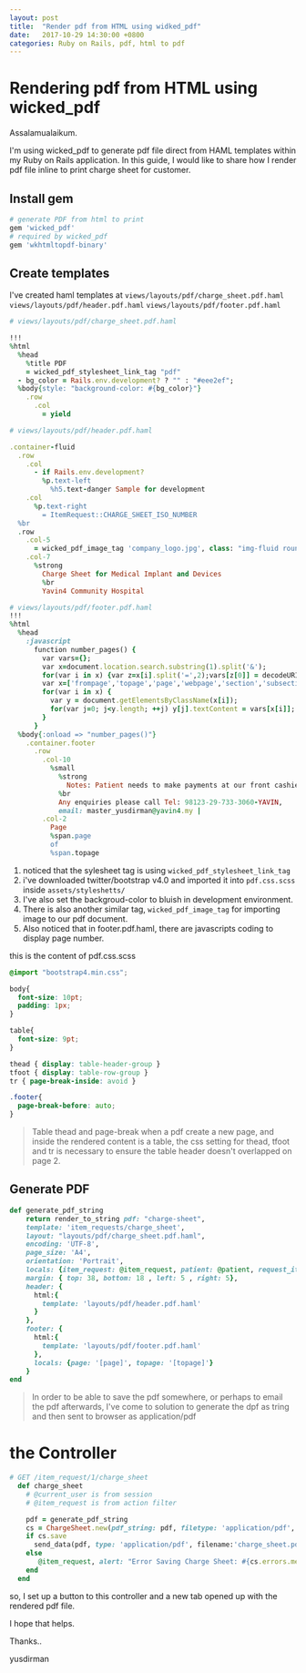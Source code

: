 ```yaml
---
layout: post
title:  "Render pdf from HTML using widked_pdf"
date:   2017-10-29 14:30:00 +0800
categories: Ruby on Rails, pdf, html to pdf
---
```


# Rendering pdf from HTML using wicked_pdf

Assalamualaikum.

I'm using wicked_pdf to generate pdf file direct from HAML templates within my Ruby on Rails application. In this guide, I would like to share how I render pdf file inline to print charge sheet for customer.

## Install gem

```ruby
# generate PDF from html to print
gem 'wicked_pdf'
# required by wicked_pdf
gem 'wkhtmltopdf-binary'
```

## Create templates

I've created haml templates at
`views/layouts/pdf/charge_sheet.pdf.haml`
`views/layouts/pdf/header.pdf.haml`
`views/layouts/pdf/footer.pdf.haml`

```ruby
# views/layouts/pdf/charge_sheet.pdf.haml

!!!
%html
  %head
    %title PDF
    = wicked_pdf_stylesheet_link_tag "pdf"
  - bg_color = Rails.env.development? ? "" : "#eee2ef";
  %body{style: "background-color: #{bg_color}"}
    .row
      .col
        = yield

# views/layouts/pdf/header.pdf.haml

.container-fluid
  .row
    .col
      - if Rails.env.development?
        %p.text-left
          %h5.text-danger Sample for development
    .col
      %p.text-right
        = ItemRequest::CHARGE_SHEET_ISO_NUMBER
  %br
  .row
    .col-5
      = wicked_pdf_image_tag 'company_logo.jpg', class: "img-fluid rounded float-left"
    .col-7
      %strong
        Charge Sheet for Medical Implant and Devices
        %br
        Yavin4 Community Hospital

# views/layouts/pdf/footer.pdf.haml
!!!
%html
  %head
    :javascript
      function number_pages() {
        var vars={};
        var x=document.location.search.substring(1).split('&');
        for(var i in x) {var z=x[i].split('=',2);vars[z[0]] = decodeURIComponent(z[1]);}
        var x=['frompage','topage','page','webpage','section','subsection','subsubsection'];
        for(var i in x) {
          var y = document.getElementsByClassName(x[i]);
          for(var j=0; j<y.length; ++j) y[j].textContent = vars[x[i]];
        }
      }
  %body{:onload => "number_pages()"}
    .container.footer
      .row
        .col-10
          %small
            %strong
              Notes: Patient needs to make payments at our front cashier
            %br
            Any enquiries please call Tel: 98123-29-733-3060-YAVIN,
            email: master_yusdirman@yavin4.my |
        .col-2
          Page
          %span.page
          of
          %span.topage

```

1. noticed that the sylesheet tag is using `wicked_pdf_stylesheet_link_tag`
2. i've downloaded twitter/bootstrap v4.0 and imported it into `pdf.css.scss` inside `assets/styleshetts/`
3. I've also set the backgroud-color to bluish in development environment.
4. There is also another similar tag,  `wicked_pdf_image_tag` for importing image to our pdf document.
5. Also noticed that in footer.pdf.haml, there are javascripts coding to display page number.

this is the content of pdf.css.scss
```scss
@import "bootstrap4.min.css";

body{
  font-size: 10pt;
  padding: 1px;
}

table{
  font-size: 9pt;
}

thead { display: table-header-group }
tfoot { display: table-row-group }
tr { page-break-inside: avoid }

.footer{
  page-break-before: auto;
}
```
> Table thead and page-break
>   when a pdf create a new page, and inside the rendered content is a table, the css setting for thead, tfoot and tr is necessary to ensure the table header doesn't overlapped on page 2.


## Generate PDF
```ruby
def generate_pdf_string
    return render_to_string pdf: "charge-sheet",
    template: 'item_requests/charge_sheet',
    layout: "layouts/pdf/charge_sheet.pdf.haml",
    encoding: 'UTF-8',
    page_size: 'A4',
    orientation: 'Portrait',
    locals: {item_request: @item_request, patient: @patient, request_items: @request_items},
    margin: { top: 38, bottom: 18 , left: 5 , right: 5},
    header: {
      html:{
        template: 'layouts/pdf/header.pdf.haml'
      }
    },
    footer: {
      html:{
        template: 'layouts/pdf/footer.pdf.haml'
      },
      locals: {page: '[page]', topage: '[topage]'}
    }
end
```

> In order to be able to save the pdf somewhere, or perhaps to email the pdf afterwards, I've come to solution to generate the dpf as tring and then sent to browser as application/pdf


# the Controller

```ruby
# GET /item_request/1/charge_sheet
  def charge_sheet
    # @current_user is from session
    # @item_request is from action filter

    pdf = generate_pdf_string
    cs = ChargeSheet.new(pdf_string: pdf, filetype: 'application/pdf', user_id: @current_user.id, item_request_id: @item_request.id)
    if cs.save
      send_data(pdf, type: 'application/pdf', filename:'charge_sheet.pdf', disposition: 'inline')
    else
       @item_request, alert: "Error Saving Charge Sheet: #{cs.errors.messages} "
    end
  end
```

so, I set up a button to this controller and a new tab opened up with the rendered pdf file.

I hope that helps.


Thanks..

yusdirman
